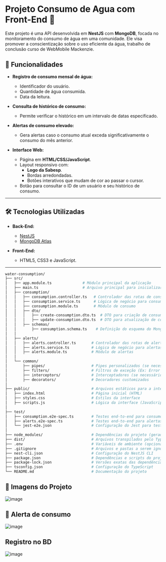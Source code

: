 # Projeto Consumo de Agua com Front-End 🌊

Este projeto é uma API desenvolvida em **NestJS** com **MongoDB**, focada no monitoramento do consumo de água em uma comunidade. Ele visa promover a conscientização sobre o uso eficiente da água, trabalho de conclusão curso de WebMobile Mackenzie.

## 🚀 Funcionalidades

- **Registro de consumo mensal de água:**
  - Identificador do usuário.
  - Quantidade de água consumida.
  - Data da leitura.

- **Consulta de histórico de consumo:**
  - Permite verificar o histórico em um intervalo de datas especificado.

- **Alertas de consumo elevado:**
  - Gera alertas caso o consumo atual exceda significativamente o consumo do mês anterior.

- **Interface Web:**
  - Página em **HTML/CSS/JavaScript**.
  - Layout responsivo com:
    - **Logo da Sabesp**.
    - Bordas arredondadas.
    - Botões interativos que mudam de cor ao passar o cursor.
  - Botão para consultar o ID de um usuário e seu histórico de consumo.

---

## 🛠️ Tecnologias Utilizadas

- **Back-End:**
  - [NestJS](https://nestjs.com/)
  - [MongoDB Atlas](https://www.mongodb.com/atlas)

- **Front-End:**
  - HTML5, CSS3 e JavaScript.
---

```bash
water-consumption/
├── src/
│   ├── app.module.ts              # Módulo principal da aplicação
│   ├── main.ts                    # Arquivo principal para inicializar o servidor
│   ├── consumption/
│   │   ├── consumption.controller.ts   # Controlador das rotas de consumo
│   │   ├── consumption.service.ts      # Lógica de negócio para consumo
│   │   ├── consumption.module.ts       # Módulo de consumo
│   │   ├── dto/
│   │   │   ├── create-consumption.dto.ts  # DTO para criação de consumo
│   │   │   ├── update-consumption.dto.ts  # DTO para atualização de consumo
│   │   ├── schemas/
│   │       ├── consumption.schema.ts    # Definição do esquema do MongoDB
│   │
│   ├── alerts/
│   │   ├── alerts.controller.ts       # Controlador das rotas de alertas
│   │   ├── alerts.service.ts          # Lógica de negócio para alertas
│   │   ├── alerts.module.ts           # Módulo de alertas
│   │
│   └── common/
│       ├── pipes/                     # Pipes personalizados (se necessário)
│       ├── filters/                   # Filtros de exceção (Ex: Error handling)
│       ├── interceptors/              # Interceptadores (se necessário)
│       ├── decorators/                # Decoradores customizados
│
├── public/                            # Arquivos estáticos para a interface web
│   ├── index.html                     # Página inicial (HTML)
│   ├── styles.css                     # Estilos da interface
│   ├── scripts.js                     # Lógica da interface (JavaScript)
│
├── test/
│   ├── consumption.e2e-spec.ts        # Testes end-to-end para consumo
│   ├── alerts.e2e-spec.ts             # Testes end-to-end para alertas
│   └── jest-e2e.json                  # Configuração do Jest para testes E2E
│
├── node_modules/                      # Dependências do projeto (gerado pelo npm)
├── dist/                              # Arquivos transpilados pelo TypeScript
├── .env                               # Variáveis de ambiente (opcional)
├── .gitignore                         # Arquivos e pastas a serem ignorados pelo Git
├── nest-cli.json                      # Configuração do NestJS CLI
├── package.json                       # Dependências e scripts do projeto
├── package-lock.json                  # Versões exatas das dependências
├── tsconfig.json                      # Configuração do TypeScript
└── README.md                          # Documentação do projeto
```

## 🔧 Imagens do Projeto

![image](https://github.com/user-attachments/assets/7b3eddc0-7ec0-4465-b8ed-d89c3f07f1ba)

## 🔧 Alerta de consumo

![image](https://github.com/user-attachments/assets/22ec5fe4-15ab-4c28-8680-db9be4c9baa9)

## Registro no BD

![image](https://github.com/user-attachments/assets/e4c29dce-7017-4beb-bb1a-5f15f5449ad8)



